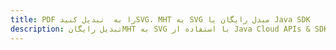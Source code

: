 ---title: PDF را به  تبدیل کنیدSVG، MHT به SVG مبدل رایگان یا Java SDKdescription: تبدیل رایگانMHT به SVG با استفاده از Java Cloud APIs & SDK همچنین اسناد PDF را در Cloud ایجاد، ویرایش و رندر کنید.---